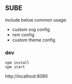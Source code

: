 ## SUBE

Include below common usage:

- custom svg config
- rem config
- custom theme config

### dev

```
npm install
npm start
```

http://localhost:8080
